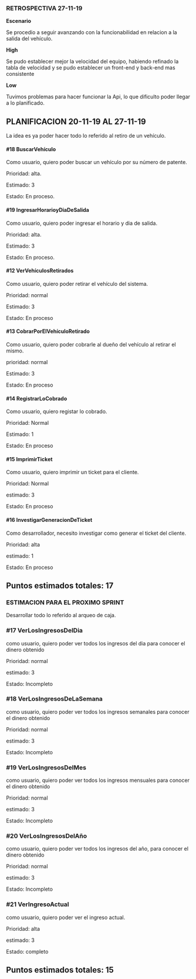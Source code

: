 ### **RETROSPECTIVA 27-11-19**

**Escenario**

Se procedio a seguir avanzando con la funcionabilidad en relacion a la salida del vehículo.

**High**

Se pudo establecer mejor  la velocidad del equipo, habiendo refinado la tabla de velocidad y se pudo establecer un front-end y back-end mas consistente

**Low**

Tuvimos problemas para hacer funcionar la Api, lo que dificulto poder llegar a lo planificado.




## PLANIFICACION 20-11-19 AL 27-11-19

   La idea es ya poder hacer todo lo referido al retiro de un vehículo.
   
   #### #18 BuscarVehículo
   
   Como usuario, quiero poder buscar un vehículo por su número de patente.
   
   Prioridad: alta.
   
   Estimado: 3
   
   Estado: En proceso.
   
   #### #19 IngresarHorarioyDiaDeSalida
   
   Como usuario, quiero poder ingresar el horario y dia de salida.
   
   Prioridad: alta.
   
   Estimado:  3
   
   Estado: En proceso.
   
   #### #12 VerVehículosRetirados
   
   Como usuario, quiero poder retirar el vehículo del sistema.
   
   Prioridad: normal
   
   Estimado: 3
   
   Estado: En proceso
   
   
   #### #13 CobrarPorElVehículoRetirado
   
   Como usuario, quiero poder cobrarle al dueño del vehículo al retirar el mismo.
   
   prioridad: normal
   
   Estimado: 3
   
   Estado: En proceso
   
   #### #14  RegistrarLoCobrado
   
   Como usuario, quiero registar lo cobrado.
   
   Prioridad: Normal
   
   Estimado: 1
   
   Estado: En proceso
   
   #### #15 ImprimirTicket
   
   Como usuario, quiero imprimir un ticket para el cliente.
   
   Prioridad: Normal
   
   estimado: 3
   
   Estado: En proceso
   
   #### #16 InvestigarGeneracionDeTicket
   
   Como desarrollador, necesito investigar como generar el ticket del cliente.
   
   Prioridad: alta
   
   estimado: 1
   
   Estado: En proceso
   
   ## Puntos estimados totales: 17
   
   ### **ESTIMACION PARA EL PROXIMO SPRINT**
      
  Desarrollar todo lo referido al arqueo de caja.
  
   ### #17 VerLosIngresosDelDia
   
   como usuario, quiero poder ver todos los ingresos del dia para conocer el dinero obtenido
   
   Prioridad: normal
   
   estimado: 3
   
   Estado: Incompleto  
   
   ### #18 VerLosIngresosDeLaSemana
   
   como usuario, quiero poder ver todos los ingresos semanales para conocer el dinero obtenido
   
   Prioridad: normal
   
   estimado: 3
   
   Estado: Incompleto
   
 ### #19 VerLosIngresosDelMes
   
   como usuario, quiero poder ver todos los ingresos mensuales para conocer el dinero obtenido
   
   Prioridad: normal
   
   estimado: 3
   
   Estado: Incompleto
   
  ### #20 VerLosIngresosDelAño
    
   como usuario, quiero poder ver todos los ingresos del año, para conocer el dinero obtenido
    
   Prioridad: normal
    
   estimado: 3
    
   Estado: Incompleto
   
   ### #21 VerIngresoActual
       
   como usuario, quiero poder ver el ingreso actual.
       
   Prioridad: alta
       
   estimado: 3
       
   Estado: completo
   
   ## Puntos estimados totales: 15
  
  
  